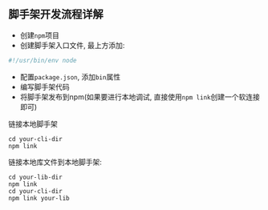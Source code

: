 ## 脚手架开发流程详解

* 创建`npm`项目
* 创建脚手架入口文件, 最上方添加:
```js
#!/usr/bin/env node
```
* 配置`package.json`, 添加`bin`属性
* 编写脚手架代码
* 将脚手架发布到npm(如果要进行本地调试, 直接使用`npm link`创建一个软连接即可)


链接本地脚手架
```shell
cd your-cli-dir
npm link
```

链接本地库文件到本地脚手架:
```shell
cd your-lib-dir
npm link
cd your-cli-dir
npm link your-lib
```



